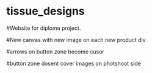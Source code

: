 # tissue_designs
#Website for diploma project.

#New canvas with new image on each new product div

#arrows on button zone become cusor

#button zone dosent cover images on photshoot side
